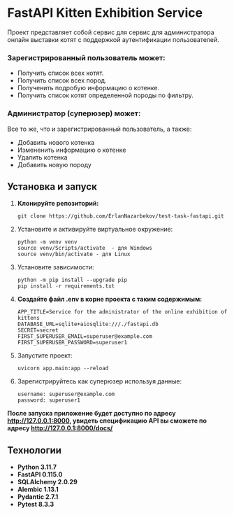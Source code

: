 # FastAPI Kitten Exhibition Service

Проект представляет собой сервис для cервис для администратора онлайн выставки котят с поддержкой аутентификации пользователей.

### Зарегистрированный пользователь может:
- Получить список всех котят.
- Получить список всех пород.
- Полученить подробую информацию о котенке.
- Получить список котят определенной породы по фильтру.

### Администратор (суперюзер) может:
Все то же, что и зарегистрированный пользователь, а также:
- Добавить нового котенка
- Измененить информацию о котенке
- Удалить котенка
- Добавить новую породу

## Установка и запуск
1. **Клонируйте репозиторий:**
   ```
   git clone https://github.com/ErlanNazarbekov/test-task-fastapi.git
   ```
2. Установите и активируйте виртуальное окружение:
    ```
    python -m venv venv
    source venv/Scripts/activate  - для Windows
    source venv/bin/activate - для Linux
    ```
3. Установите зависимости:
    ```
    python -m pip install --upgrade pip
    pip install -r requirements.txt
    ```
4. **Создайте файл .env в корне проекта с таким содержимым:**
   ```
   APP_TITLE=Service for the administrator of the online exhibition of kittens
   DATABASE_URL=sqlite+aiosqlite:///./fastapi.db
   SECRET=secret
   FIRST_SUPERUSER_EMAIL=superuser@example.com
   FIRST_SUPERUSER_PASSWORD=superuser1
   ```
5. Запустите проект:
    ```
    uvicorn app.main:app --reload 
    ```
6. Зарегистрируйтесь как суперюзер используя данные:
   ```
   username: superuser@example.com
   password: superuser1
   ```
   
**После запуска приложение будет доступно по адресу http://127.0.0.1:8000,
увидеть спецификацию API вы сможете по адресу http://127.0.0.1:8000/docs/**

## Технологии
- **Python 3.11.7**
- **FastAPI 0.115.0**
- **SQLAlchemy 2.0.29**
- **Alembic 1.13.1**
- **Pydantic 2.7.1**
- **Pytest 8.3.3**

